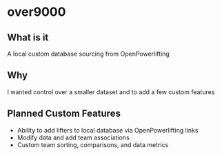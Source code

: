 # over9000

## What is it
A local custom database sourcing from OpenPowerlifting

## Why
I wanted control over a smaller dataset and to add a few custom features

## Planned Custom Features
+ Ability to add lifters to local database via OpenPowerlifting links
+ Modify data and add team associations
+ Custom team sorting, comparisons, and data metrics
